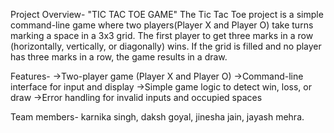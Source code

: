 Project Overview- "TIC TAC TOE GAME"
The Tic Tac Toe project is a simple command-line game where two players(Player X and Player O) take turns marking a space in a 3x3 grid. 
The first player to get three marks in a row (horizontally, vertically, or diagonally) wins.
If the grid is filled and no player has three marks in a row, the game results in a draw.

Features-
->Two-player game (Player X and Player O)
->Command-line interface for input and display
->Simple game logic to detect win, loss, or draw
->Error handling for invalid inputs and occupied spaces


Team members-
karnika singh,
daksh goyal,
jinesha jain,
jayash mehra.
